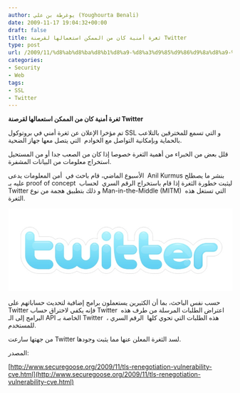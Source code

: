 ```yaml
---
author: يوغرطة بن علي (Youghourta Benali)
date: 2009-11-17 19:04:32+00:00
draft: false
title: ثغرة أمنية كان من الممكن استعمالها لقرصنة Twitter
type: post
url: /2009/11/%d8%ab%d8%ba%d8%b1%d8%a9-%d8%a3%d9%85%d9%86%d9%8a%d8%a9-%d9%83%d8%a7%d9%86-%d9%85%d9%86-%d8%a7%d9%84%d9%85%d9%85%d9%83%d9%86-%d8%a7%d8%b3%d8%aa%d8%b9%d9%85%d8%a7%d9%84%d9%87%d8%a7-%d9%84%d9%82%d8%b1/
categories:
- Security
- Web
tags:
- SSL
- Twitter
---
```


**ثغرة أمنية كان من الممكن استعمالها لقرصنة Twitter**



تم مؤخرا الإعلان عن ثغرة أمني في بروتوكول SSL و التي تسمع للمخترقين بالتلاعب بالحماية وبإمكانية التواصل مع الخوادم  التي يتصل معها جهاز الضحية.

قلل بعض من الخبراء من أهمية الثغرة خصوصا إذا كان من الصعب جدا أو من المستحيل استخراج معلومات من البيانات المشفرة.

الأسبوع الماضي، قام باحث في  أمن المعلومات يدعى  Anil Kurmus بنشر ما يصطلح عليه بـ proof of concept  ليثبت خطورة الثغرة إذا قام باستخراج الرقم السري  لحساب Twitter و ذلك بتطبيق هجمة من نوع Man-in-the-Middle (MITM)  التي تستغل هذه الثغرة.

![twitter_logo](twitter_logo.jpg)


حسب نفس الباحث، بما أن الكثيرين يستعملون برامج إضافية لتحديث حساباتهم على Twitter فإنه يكفي لاختراق حساب Twitter  اعتراض الطلبات المرسلة من طرف هذه البرامج إلى الـ API الخاصة بـ Twitter  ، هذه الطلبات التي تحوي كلها  الرقم السري للمستخدم.

من جهتها سارعت Twitter لسد الثغرة المعلن عنها مما يثبت وجودها.

المصدر:

[http://www.securegoose.org/2009/11/tls-renegotiation-vulnerability-cve.html](http://www.securegoose.org/2009/11/tls-renegotiation-vulnerability-cve.html)
